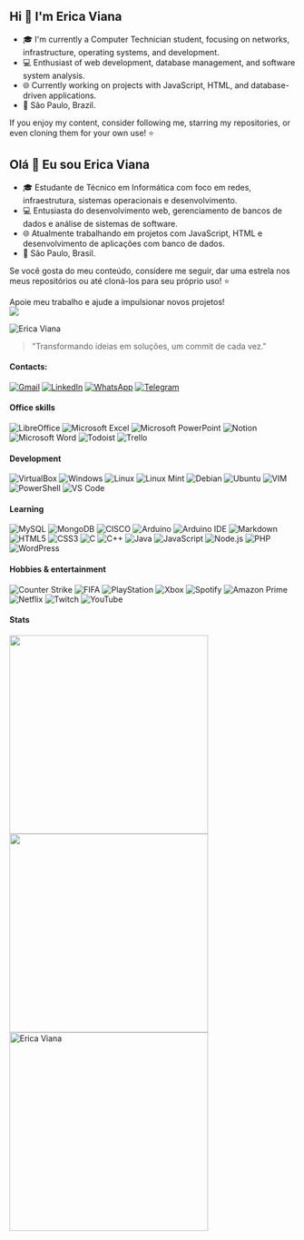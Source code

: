 ## Hi 👋 I'm Erica Viana

- 🎓 I'm currently a Computer Technician student, focusing on networks, infrastructure, operating systems, and development.  
- 💻 Enthusiast of web development, database management, and software system analysis.  
- 🌐 Currently working on projects with JavaScript, HTML, and database-driven applications.  
- 📍 São Paulo, Brazil.

If you enjoy my content, consider following me, starring my repositories, or even cloning them for your own use! ⭐

## Olá 👋 Eu sou Erica Viana

- 🎓 Estudante de Técnico em Informática com foco em redes, infraestrutura, sistemas operacionais e desenvolvimento.  
- 💻 Entusiasta do desenvolvimento web, gerenciamento de bancos de dados e análise de sistemas de software.  
- 🌐 Atualmente trabalhando em projetos com JavaScript, HTML e desenvolvimento de aplicações com banco de dados.  
- 📍 São Paulo, Brasil.

Se você gosta do meu conteúdo, considere me seguir, dar uma estrela nos meus repositórios ou até cloná-los para seu próprio uso! ⭐

Apoie meu trabalho e ajude a impulsionar novos projetos!  
<a href="https://github.com/sponsors/ericaviana12">
<img src="https://img.shields.io/badge/sponsor-30363D?style=for-the-badge&logo=GitHub-Sponsors&logoColor=#white" /> </a>

<img src="https://komarev.com/ghpvc/?username=ericaviana12&label=Profile%20views&color=0e75b6&style=flat" alt="Erica Viana"/>

> "Transformando ideias em soluções, um commit de cada vez."

#### Contacts:

[![Gmail](https://img.shields.io/badge/Gmail-D14836?style=flat-square&logo=gmail&logoColor=white)](mailto:erica.viana.soares@gmail.com)
[![LinkedIn](https://img.shields.io/badge/LinkedIn-0077B5?style=flat-square&logo=linkedin&logoColor=white)](https://www.linkedin.com/in/erica-viana-soares/)
[![WhatsApp](https://img.shields.io/badge/WhatsApp-25D366?style=flat-square&logo=whatsapp&logoColor=white)](https://wa.me/5511930048795)
[![Telegram](https://img.shields.io/badge/Telegram-2CA5E0?style=flat-square&logo=telegram&logoColor=white)](https://t.me/ericaviana12)

#### Office skills

![LibreOffice](https://img.shields.io/badge/LibreOffice-18A303?style=flat-square&logo=LibreOffice&logoColor=white)
![Microsoft Excel](https://img.shields.io/badge/Microsoft_Excel-217346?style=flat-square&logo=microsoft-excel&logoColor=white)
![Microsoft PowerPoint](https://img.shields.io/badge/Microsoft_PowerPoint-B7472A?style=flat-square&logo=microsoft-powerpoint&logoColor=white)
![Notion](https://img.shields.io/badge/Notion-000000?style=flat-square&logo=notion&logoColor=white)
![Microsoft Word](https://img.shields.io/badge/Microsoft_Word-2B579A?style=flat-square&logo=microsoft-word&logoColor=white)
![Todoist](https://img.shields.io/badge/Todoist-E44332?style=flat-square&logo=todoist&logoColor=white)
![Trello](https://img.shields.io/badge/Trello-0052CC?style=flat-square&logo=trello&logoColor=white)

#### Development

![VirtualBox](https://img.shields.io/badge/VirtualBox-21416b?style=flat-square&logo=VirtualBox&logoColor=white)
![Windows](https://img.shields.io/badge/Windows-0078D6?style=flat-square&logo=windows&logoColor=white)
![Linux](https://img.shields.io/badge/Linux-FCC624?style=flat-square&logo=linux&logoColor=black)
![Linux Mint](https://img.shields.io/badge/Linux_Mint-87CF3E?style=flat-square&logo=linux-mint&logoColor=white)
![Debian](https://img.shields.io/badge/Debian-A81D33?style=flat-square&logo=debian&logoColor=white)
![Ubuntu](https://img.shields.io/badge/Ubuntu-E95420?style=flat-square&logo=ubuntu&logoColor=white)
![VIM](https://img.shields.io/badge/VIM-%2311AB00.svg?style=flat-square&logo=vim&logoColor=white)
![PowerShell](https://img.shields.io/badge/powershell-5391FE?style=flat-square&logo=powershell&logoColor=white)
![VS Code](https://img.shields.io/badge/Visual_Studio_Code-0078D4?style=flat-square&logo=visual%20studio%20code&logoColor=white)

#### Learning

![MySQL](https://img.shields.io/badge/MySQL-005C84?style=flat-square&logo=mysql&logoColor=white)
![MongoDB](https://img.shields.io/badge/MongoDB-47A248?style=flat-square&logo=mongodb&logoColor=white)
![CISCO](https://img.shields.io/badge/CISCO-1BA0D7?style=flat-square&logo=cisco&logoColor=white)
![Arduino](https://img.shields.io/badge/Arduino-00979D?style=flat-square&logo=Arduino&logoColor=white)
![Arduino IDE](https://img.shields.io/badge/Arduino_IDE-00979D?style=flat-square&logo=arduino&logoColor=white)
![Markdown](https://img.shields.io/badge/Markdown-000000?style=flat-square&logo=markdown&logoColor=white)
![HTML5](https://img.shields.io/badge/HTML5-E34F26?style=flat-square&logo=html5&logoColor=white)
![CSS3](https://img.shields.io/badge/CSS3-1572B6?style=flat-square&logo=css3&logoColor=white)
![C](https://img.shields.io/badge/C-00599C?style=flat-square&logo=c&logoColor=white)
![C++](https://img.shields.io/badge/C++-00599C?style=flat-square&logo=c%2B%2B&logoColor=white)
![Java](https://img.shields.io/badge/Java-007396?style=flat-square&logo=java&logoColor=white)
![JavaScript](https://img.shields.io/badge/JavaScript-323330?style=flat-square&logo=javascript&logoColor=F7DF1E)
![Node.js](https://img.shields.io/badge/Node.js-339933?style=flat-square&logo=nodedotjs&logoColor=white)
![PHP](https://img.shields.io/badge/PHP-777BB4?style=flat-square&logo=php&logoColor=white)
![WordPress](https://img.shields.io/badge/Wordpress-21759B?style=flat-square&logo=wordpress&logoColor=white)

#### Hobbies & entertainment

![Counter Strike](https://img.shields.io/badge/Counter_Strike-000000?style=flat-square&logo=counter-strike&logoColor=white)
![FIFA](https://img.shields.io/badge/FIFA-B7312F?style=flat-square&logo=fifa&logoColor=white)
![PlayStation](https://img.shields.io/badge/PlayStation-003791?style=flat-square&logo=playstation&logoColor=white)
![Xbox](https://img.shields.io/badge/Xbox-107C10?style=flat-square&logo=xbox&logoColor=white)
![Spotify](https://img.shields.io/badge/Spotify-1ED760?style=flat-square&logo=spotify&logoColor=white)
![Amazon Prime](https://img.shields.io/badge/Amazon%20Prime-00A8E1?style=flat-square&logo=amazon&logoColor=white)
![Netflix](https://img.shields.io/badge/Netflix-E50914?style=flat-square&logo=netflix&logoColor=white)
![Twitch](https://img.shields.io/badge/Twitch-9146FF?style=flat-square&logo=twitch&logoColor=white)
![YouTube](https://img.shields.io/badge/YouTube-FF0000?style=flat-square&logo=youtube&logoColor=white)

#### Stats

<img src="https://github-readme-stats.vercel.app/api/top-langs/?username=ericaviana12&layout=compact&langs_count=7&theme=dark" width="350px" />  
<img src="https://github-readme-stats.vercel.app/api?username=ericaviana12&show_icons=true&theme=dark&include_all_commits=true&count_private=true" width="350px" />  
<img src="https://github-readme-streak-stats.herokuapp.com/?user=ericaviana12&theme=dark" alt="Erica Viana" width="350px" />
